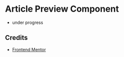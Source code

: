 # Article Preview Component

- under progress

## Credits

- [Frontend Mentor](https://www.frontendmentor.io/challenges/article-preview-component-dYBN_pYFT)
